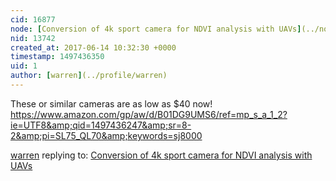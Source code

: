 ```yaml
---
cid: 16877
node: [Conversion of 4k sport camera for NDVI analysis with UAVs](../notes/azaelb/12-04-2016/conversion-of-4k-sport-camera-for-ndvi-analysis-with-uavs)
nid: 13742
created_at: 2017-06-14 10:32:30 +0000
timestamp: 1497436350
uid: 1
author: [warren](../profile/warren)
---
```


These or similar cameras are as low as $40 now! https://www.amazon.com/gp/aw/d/B01DG9UMS6/ref=mp_s_a_1_2?ie=UTF8&amp;qid=1497436247&amp;sr=8-2&amp;pi=SL75_QL70&amp;keywords=sj8000

[warren](../profile/warren) replying to: [Conversion of 4k sport camera for NDVI analysis with UAVs](../notes/azaelb/12-04-2016/conversion-of-4k-sport-camera-for-ndvi-analysis-with-uavs)

